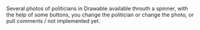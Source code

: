 Several photos of politicians in Drawable available throuth a spinner, with the help of some buttons, you change the politician or change the photo, or pull comments / not implemented yet.
